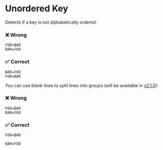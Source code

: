 # Unordered Key

Detects if a key is not alphabetically ordered:

### ❌ Wrong

```env
FOO=BAR
BAR=FOO

```

### ✅ Correct

```env
BAR=FOO
FOO=BAR
```

You can use blank lines to split lines into groups (will be available in [v2.1.0](https://github.com/dotenv-linter/dotenv-linter/issues/217)):

### ❌ Wrong

```env
FOO=BAR
BAR=FOO
```

### ✅ Correct

```env
FOO=BAR

BAR=FOO
```